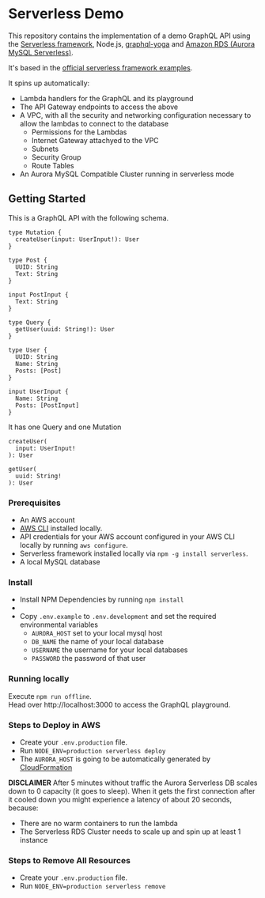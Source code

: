 # Serverless Demo

This repository contains the implementation of a demo GraphQL API using the 
[Serverless framework](https://serverless.com/framework/), Node.js, 
[graphql-yoga](https://github.com/prisma-labs/graphql-yoga) and
[Amazon RDS (Aurora MySQL Serverless)](https://aws.amazon.com/rds/aurora/serverless/).

It's based in the [official serverless framework examples](https://github.com/serverless/examples). 

It spins up automatically:
* Lambda handlers for the GraphQL and its playground
* The API Gateway endpoints to access the above
* A VPC, with all the security and networking configuration necessary to allow 
the lambdas to connect to the database
  * Permissions for the Lambdas
  * Internet Gateway attachyed to the VPC
  * Subnets
  * Security Group
  * Route Tables
* An Aurora MySQL Compatible Cluster running in serverless mode

## Getting Started

This is a GraphQL API with the following schema.

```
type Mutation {
  createUser(input: UserInput!): User
}

type Post {
  UUID: String
  Text: String
}

input PostInput {
  Text: String
}

type Query {
  getUser(uuid: String!): User
}

type User {
  UUID: String
  Name: String
  Posts: [Post]
}

input UserInput {
  Name: String
  Posts: [PostInput]
}
```

It has one Query and one Mutation

```
createUser(
  input: UserInput!
): User

getUser(
  uuid: String!
): User
```

### Prerequisites

* An AWS account
* [AWS CLI](https://aws.amazon.com/cli/) installed locally.
* API credentials for your AWS account configured in your AWS CLI locally by running `aws configure`.
* Serverless framework installed locally via `npm -g install serverless`.
* A local MySQL database 

### Install

* Install NPM Dependencies by running `npm install`
* 
* Copy `.env.example` to `.env.development` and set the required environmental variables
  * `AURORA_HOST` set to your local mysql host 
  * `DB_NAME` the name of your local database
  * `USERNAME` the username for your local databases
  * `PASSWORD`  the password of that user

### Running locally

Execute `npm run offline`.    
Head over http://localhost:3000 to access the GraphQL playground.

### Steps to Deploy in AWS

* Create your `.env.production` file.
* Run `NODE_ENV=production serverless deploy`
* The `AURORA_HOST` is going to be automatically generated by [CloudFormation](https://github.com/whiteprompt/9270-R-D-serverless-demo/blob/d27e8ce50f7ca2729632c9700b51e2f7e08aa6a2/serverless.yml#L10-L15)

**DISCLAIMER** After 5 minutes without traffic the Aurora Serverless DB scales 
down to 0 capacity (it goes to sleep). When it gets the first connection after 
it cooled down you might experience a latency of about 20 seconds, because:

* There are no warm containers to run the lambda
* The Serverless RDS Cluster needs to scale up and spin up at least 1 instance

### Steps to Remove All Resources

* Create your `.env.production` file.
* Run `NODE_ENV=production serverless remove`
